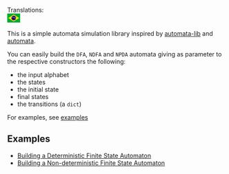 Translations:<br>
[<img src="langs/pt-br/flag.png" width="30">](langs/pt-br/README.md)

This is a simple automata simulation library inspired by [automata-lib](https://github.com/caleb531/automata) and [automata](https://www.rubydoc.info/gems/automata).

You can easily build the `DFA`, `NDFA` and `NPDA` automata giving as parameter to the respective
constructors the following:
- the input alphabet
- the states
- the initial state
- final states
- the transitions (a `dict`)

For examples, see [examples](#Examples)
## Examples
- [Building a Deterministic Finite State Automaton](langs/en/examples/dfa.md)
- [Building a Non-deterministic Finite State Automaton](langs/en/examples/ndfa.md)